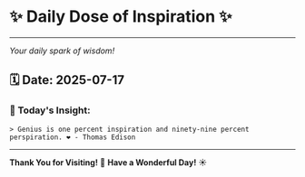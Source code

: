 # ✨ Daily Dose of Inspiration ✨

--- 

_Your daily spark of wisdom!_

## 🗓️ Date: **2025-07-17**

### 💬 Today's Insight:
```
> Genius is one percent inspiration and ninety-nine percent perspiration. ❤️ - Thomas Edison
```

--- 

**Thank You for Visiting!** 🙏
**Have a Wonderful Day!** ☀️
